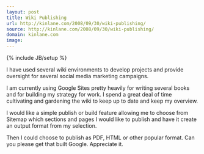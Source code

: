 ```yaml
---
layout: post
title: Wiki Publishing
url: http://kinlane.com/2008/09/30/wiki-publishing/
source: http://kinlane.com/2008/09/30/wiki-publishing/
domain: kinlane.com
image: 
---
```

{% include JB/setup %}<p>I have used several wiki environments to develop projects and provide oversight for several social media marketing campaigns.<p></p>
I am currently using Google Sites pretty heavily for writing several books and for building my strategy for work. I spend a great deal of time cultivating and gardening the wiki to keep up to date and keep my overview.<p></p>
I would like a simple publish or build feature allowing me to choose from Sitemap which sections and pages I would like to publish and have it create an output format from my selection.<p></p>
Then I could choose to publish as PDF, HTML or other popular format. Can you please get that built Google. Appreciate it.</p>
